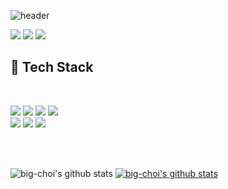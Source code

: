 ![header](https://capsule-render.vercel.app/api?type=waving&color=6FC7E1&height=250&section=header&text=Boseong&nbsp;Choi&fontSize=48)


<a href="https://www.instagram.com/bo.ss__choi/?hl=ko" target="_blank"><img src="https://img.shields.io/badge/Instagram-E4405F?style=flat-square&logo=Instagram&logoColor=white"/></a>
<a href="https://velog.io/@big-choi"><img src="https://img.shields.io/badge/Velog-20C997?style=flat-square&logo=Velog&logoColor=white"/></a>
<a href="mailto:bos3321@gmail.com"><img src="https://img.shields.io/badge/bos3321@gmail.com-EA4335?style=flat-square&logo=Gmail&logoColor=white"/></a>


## 💪 Tech Stack</h3><br>
<img src="https://img.shields.io/badge/Java-007396?style=flat-square&logo=Java&logoColor=white"/></a>
<img src="https://img.shields.io/badge/Spring-6DB33F?style=flat-square&logo=Spring&logoColor=white"/></a>
<img src="https://img.shields.io/badge/JavaScript-F7DF1E?style=flat-square&logo=Spring&logoColor=black"/></a>
<img src="https://img.shields.io/badge/jQuery-0769AD?style=flat-square&logo=Spring&logoColor=white"/></a> <br>
<img src="https://img.shields.io/badge/Git-F05032?style=flat-square&logo=Git&logoColor=white"/></a>
<img src="https://img.shields.io/badge/Gradle-02303A?style=flat-square&logo=Gradle&logoColor=white"/></a>
<img src="https://img.shields.io/badge/Maven-C71A36?style=flat-square&logo=ApacheMaven&logoColor=white"/></a>



</br>
</br>

![big-choi's github stats](https://github-readme-stats.vercel.app/api?username=big-choi&show_icons=true) [![big-choi's github stats](https://github-readme-stats.vercel.app/api/top-langs/?username=big-choi&show_icons=true&hide_border=true&title_color=004386&icon_color=004386&layout=compact)](https://github.com/big-choi)

<!-- [![Hits](https://hits.seeyoufarm.com/api/count/incr/badge.svg?url=https%3A%2F%2Fgithub.com%2Fbig-choi&count_bg=%2379C83D&title_bg=%23555555&icon=&icon_color=%23E7E7E7&title=hits&edge_flat=false)](https://hits.seeyoufarm.com) -->
<!--
**big-choi/big-choi** is a ✨ _special_ ✨ repository because its `README.md` (this file) appears on your GitHub profile.

Here are some ideas to get you started:

- 🔭 I’m currently working on ...
- 🌱 I’m currently learning ...
- 👯 I’m looking to collaborate on ...
- 🤔 I’m looking for help with ...
- 💬 Ask me about ...
- 📫 How to reach me: ...
- 😄 Pronouns: ...
- ⚡ Fun fact: ...
-->
